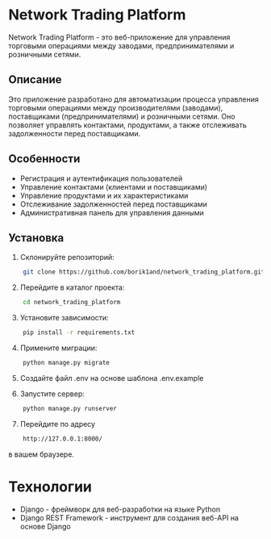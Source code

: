 # Network Trading Platform

Network Trading Platform - это веб-приложение для управления торговыми операциями между заводами, предпринимателями и розничными сетями.

## Описание

Это приложение разработано для автоматизации процесса управления торговыми операциями между производителями (заводами), поставщиками (предпринимателями) и розничными сетями. Оно позволяет управлять контактами, продуктами, а также отслеживать задолженности перед поставщиками.

## Особенности

- Регистрация и аутентификация пользователей
- Управление контактами (клиентами и поставщиками)
- Управление продуктами и их характеристиками
- Отслеживание задолженностей перед поставщиками
- Административная панель для управления данными

## Установка

1. Склонируйте репозиторий:

```bash
    git clone https://github.com/borik1and/network_trading_platform.git
```

2. Перейдите в каталог проекта:

```bash
    cd network_trading_platform
```

3. Установите зависимости:

```bash
    pip install -r requirements.txt
```

4. Примените миграции:

```bash
    python manage.py migrate
```

5. Создайте файл .env на основе шаблона .env.example

6. Запустите сервер:

```bash
    python manage.py runserver
```

7. Перейдите по адресу

```bash
    http://127.0.0.1:8000/
```
в вашем браузере.

# Технологии
- Django - фреймворк для веб-разработки на языке Python
- Django REST Framework - инструмент для создания веб-API на основе Django


